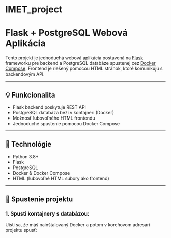 # IMET_project

# Flask + PostgreSQL Webová Aplikácia

Tento projekt je jednoduchá webová aplikácia postavená na [Flask](https://flask.palletsprojects.com/) frameworku pre backend a PostgreSQL databáze spustenej cez [Docker Compose](https://docs.docker.com/compose/). Frontend je riešený pomocou HTML stránok, ktoré komunikujú s backendovým API.

---

## 💡 Funkcionalita

- Flask backend poskytuje REST API
- PostgreSQL databáza beží v kontajneri (Docker)
- Možnosť ľubovoľného HTML frontendu
- Jednoduché spustenie pomocou Docker Compose

---

## 🧩 Technológie

- Python 3.8+
- Flask
- PostgreSQL
- Docker & Docker Compose
- HTML (ľubovoľné HTML súbory ako frontend)

---

## 🚀 Spustenie projektu

### 1. Spusti kontajnery s databázou:

Uisti sa, že máš nainštalovaný Docker a potom v koreňovom adresári projektu spusť: